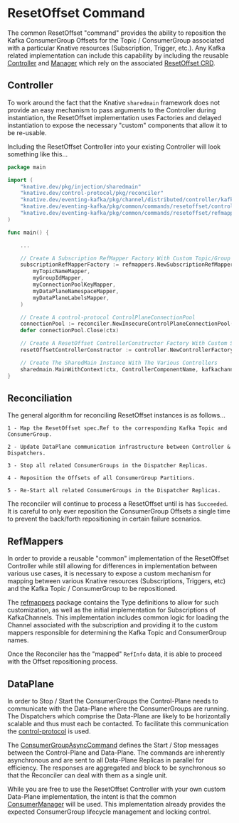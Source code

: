 # ResetOffset Command

The common ResetOffset "command" provides the ability to reposition the Kafka
ConsumerGroup Offsets for the Topic / ConsumerGroup associated with a particular
Knative resources (Subscription, Trigger, etc.). Any Kafka related
implementation can include this capability by including the reusable
[Controller](./controller/controller.go) and
[Manager](../../consumer/consumer_manager.go) which rely on the associated
[ResetOffset CRD](../../../../config/command/resources/RESET_OFFSET.md).

## Controller

To work around the fact that the Knative `sharedmain` framework does not provide
an easy mechanism to pass arguments to the Controller during instantiation, the
ResetOffset implementation uses Factories and delayed instantiation to expose
the necessary "custom" components that allow it to be re-usable.

Including the ResetOffset Controller into your existing Controller will look
something like this...

```go
package main

import (
	"knative.dev/pkg/injection/sharedmain"
	"knative.dev/control-protocol/pkg/reconciler"
	"knative.dev/eventing-kafka/pkg/channel/distributed/controller/kafkachannel"
	"knative.dev/eventing-kafka/pkg/common/commands/resetoffset/controller"
	"knative.dev/eventing-kafka/pkg/common/commands/resetoffset/refmappers"
)

func main() {

	...

	// Create A Subscription RefMapper Factory With Custom Topic/Group Naming
	subscriptionRefMapperFactory := refmappers.NewSubscriptionRefMapperFactory(
		myTopicNameMapper,
		myGroupIdMapper,
		myConnectionPoolKeyMapper,
		myDataPlaneNamespaceMapper,
		myDataPlaneLabelsMapper,
	)

	// Create A control-protocol ControlPlaneConnectionPool
	connectionPool := reconciler.NewInsecureControlPlaneConnectionPool()
	defer connectionPool.Close(ctx)

	// Create A ResetOffset ControllerConstructor Factory With Custom Subscription Ref Mapping
	resetOffsetControllerConstructor := controller.NewControllerFactory(subscriptionRefMapperFactory, connectionPool)

	// Create The SharedMain Instance With The Various Controllers
	sharedmain.MainWithContext(ctx, ControllerComponentName, kafkachannel.NewController, resetOffsetControllerConstructor)
}
```

## Reconciliation

The general algorithm for reconciling ResetOffset instances is as follows...

```
1 - Map the ResetOffset spec.Ref to the corresponding Kafka Topic and ConsumerGroup.

2 - Update DataPlane communication infrastructure between Controller & Dispatchers.

3 - Stop all related ConsumerGroups in the Dispatcher Replicas.

4 - Reposition the Offsets of all ConsumerGroup Partitions.

5 - Re-Start all related ConsumerGroups in the Dispatcher Replicas.
```

The reconciler will continue to process a ResetOffset until is has `Succeeded`.
It is careful to only ever reposition the ConsumerGroup Offsets a single time to
prevent the back/forth repositioning in certain failure scenarios.

## RefMappers

In order to provide a reusable "common" implementation of the ResetOffset
Controller while still allowing for differences in implementation between
various use cases, it is necessary to expose a custom mechanism for mapping
between various Knative resources (Subscriptions, Triggers, etc) and the Kafka
Topic / ConsumerGroup to be repositioned.

The [refmappers](./refmappers) package contains the Type definitions to allow
for such customization, as well as the initial implementation for Subscriptions
of KafkaChannels. This implementation includes common logic for loading the
Channel associated with the subscription and providing it to the custom mappers
responsible for determining the Kafka Topic and ConsumerGroup names.

Once the Reconciler has the "mapped" `RefInfo` data, it is able to proceed with
the Offset repositioning process.

## DataPlane

In order to Stop / Start the ConsumerGroups the Control-Plane needs to
communicate with the Data-Plane where the ConsumerGroups are running. The
Dispatchers which comprise the Data-Plane are likely to be horizontally scalable
and thus must each be contacted. To facilitate this communication the
[control-protocol](https://github.com/knative-sandbox/control-protocol) is used.

The [ConsumerGroupAsyncCommand](../../controlprotocol/commands/consumergroup.go)
defines the Start / Stop messages between the Control-Plane and Data-Plane. The
commands are inherently asynchronous and are sent to all Data-Plane Replicas in
parallel for efficiency. The responses are aggregated and block to be
synchronous so that the Reconciler can deal with them as a single unit.

While you are free to use the ResetOffset Controller with your own custom
Data-Plane implementation, the intent is that the common
[ConsumerManager](../../consumer/consumer_manager.go) will be used. This
implementation already provides the expected ConsumerGroup lifecycle management
and locking control.






